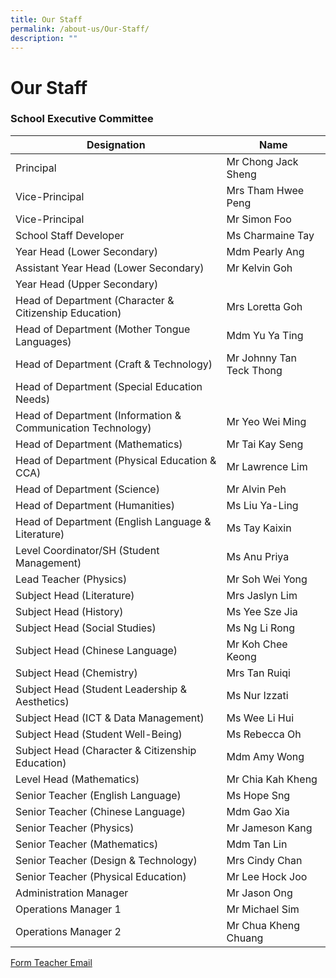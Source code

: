 ```yaml
---
title: Our Staff
permalink: /about-us/Our-Staff/
description: ""
---
```

Our Staff
=========
### **School Executive Committee**

| **Designation**                                              | **Name**               |
| ------------------------------------------------------------- | ------------------------ |
| Principal                                                     | Mr Chong Jack Sheng      |
| Vice-Principal                                                | Mrs Tham Hwee Peng       |
| Vice-Principal                                                | Mr Simon Foo             |
| School Staff Developer                                        | Ms Charmaine Tay         |
| Year Head (Lower Secondary)                                   | Mdm Pearly Ang           |
| Assistant Year Head (Lower Secondary)                         | Mr Kelvin Goh            |
| Year Head (Upper Secondary)                                   |         |
| Head of Department (Character & Citizenship Education)        | Mrs Loretta Goh          |
| Head of Department (Mother Tongue Languages)                  | Mdm Yu Ya Ting           |
| Head of Department (Craft & Technology)                       | Mr Johnny Tan Teck Thong |
| Head of Department (Special Education Needs)                  |          |
| Head of Department (Information & Communication Technology)   | Mr Yeo Wei Ming          |
| Head of Department (Mathematics)                              | Mr Tai Kay Seng          |
| Head of Department (Physical Education & CCA)                 | Mr Lawrence Lim          |
| Head of Department (Science)                                  | Mr Alvin Peh             |
| Head of Department (Humanities)                               | Ms Liu Ya-Ling           |
| Head of Department (English Language & Literature) | Ms Tay Kaixin            |
| Level Coordinator/SH (Student Management)       | Ms Anu Priya             |
| Lead Teacher (Physics)                                        | Mr Soh Wei Yong          |
| Subject Head (Literature)                                     | Mrs Jaslyn Lim           |
| Subject Head (History)                                        | Ms Yee Sze Jia           |
| Subject Head (Social Studies)                                 | Ms Ng Li Rong            |
| Subject Head (Chinese Language)                               | Mr Koh Chee Keong        |
| Subject Head (Chemistry)                                      | Mrs Tan Ruiqi            |
| Subject Head (Student Leadership & Aesthetics)                | Ms Nur Izzati            |
| Subject Head (ICT & Data Management)                          | Ms Wee Li Hui            |
| Subject Head (Student Well-Being)                             | Ms Rebecca Oh            |
| Subject Head (Character & Citizenship Education)              | Mdm Amy Wong       |
| Level Head (Mathematics)                                      | Mr Chia Kah Kheng        |
| Senior Teacher (English Language)                             | Ms Hope Sng              |
| Senior Teacher (Chinese Language)                             | Mdm Gao Xia              |
| Senior Teacher (Physics)                                      | Mr Jameson Kang          |
| Senior Teacher (Mathematics)                                  | Mdm Tan Lin              |
| Senior Teacher (Design & Technology)                          | Mrs Cindy Chan           |
| Senior Teacher (Physical Education)                           | Mr Lee Hock Joo          |
| Administration Manager                                        | Mr Jason Ong             |
| Operations Manager 1                                          | Mr Michael Sim           |
| Operations Manager 2                                          | Mr Chua Kheng Chuang     |

[Form Teacher Email](/files/FT%20Email/form%20teacher%20email%202023_updated.pdf)